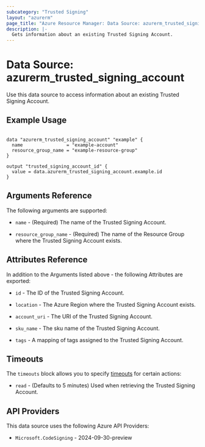 ```yaml
---
subcategory: "Trusted Signing"
layout: "azurerm"
page_title: "Azure Resource Manager: Data Source: azurerm_trusted_signing_account"
description: |-
  Gets information about an existing Trusted Signing Account.
---
```


# Data Source: azurerm_trusted_signing_account

Use this data source to access information about an existing Trusted Signing Account.

## Example Usage

```hcl

data "azurerm_trusted_signing_account" "example" {
  name                = "example-account"
  resource_group_name = "example-resource-group"
}

output "trusted_signing_account_id" {
  value = data.azurerm_trusted_signing_account.example.id
}
```

## Arguments Reference

The following arguments are supported:

* `name` - (Required) The name of the Trusted Signing Account.

* `resource_group_name` - (Required) The name of the Resource Group where the Trusted Signing Account exists.

## Attributes Reference

In addition to the Arguments listed above - the following Attributes are exported: 

* `id` - The ID of the Trusted Signing Account.

* `location` - The Azure Region where the Trusted Signing Account exists.

* `account_uri` - The URI of the Trusted Signing Account.

* `sku_name` - The sku name of the Trusted Signing Account.

* `tags` - A mapping of tags assigned to the Trusted Signing Account.

## Timeouts

The `timeouts` block allows you to specify [timeouts](https://www.terraform.io/language/resources/syntax#operation-timeouts) for certain actions:

* `read` - (Defaults to 5 minutes) Used when retrieving the Trusted Signing Account.

## API Providers
<!-- This section is generated, changes will be overwritten -->
This data source uses the following Azure API Providers:

* `Microsoft.CodeSigning` - 2024-09-30-preview
